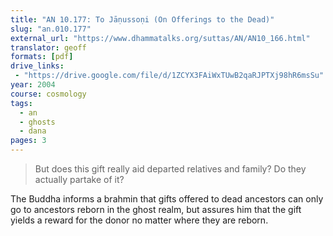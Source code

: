 ```yaml
---
title: "AN 10.177: To Jāṇussoṇi (On Offerings to the Dead)"
slug: "an.010.177"
external_url: "https://www.dhammatalks.org/suttas/AN/AN10_166.html"
translator: geoff
formats: [pdf]
drive_links:
 - "https://drive.google.com/file/d/1ZCYX3FAiWxTUwB2qaRJPTXj98hR6msSu"
year: 2004
course: cosmology
tags:
  - an
  - ghosts
  - dana
pages: 3
---
```


> But does this gift really aid departed relatives and family? Do they actually partake of it?

The Buddha informs a brahmin that gifts offered to dead ancestors can only go to ancestors reborn in the ghost realm, but assures him that the gift yields a reward for the donor no matter where they are reborn.

